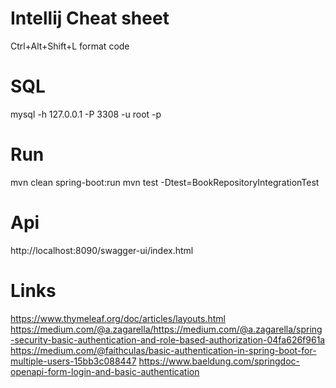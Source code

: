 # Intellij Cheat sheet
Ctrl+Alt+Shift+L format code


# SQL
mysql -h 127.0.0.1 -P 3308 -u root -p

# Run
mvn clean spring-boot:run
mvn test -Dtest=BookRepositoryIntegrationTest

# Api
http://localhost:8090/swagger-ui/index.html


# Links
https://www.thymeleaf.org/doc/articles/layouts.html
https://medium.com/@a.zagarella/https://medium.com/@a.zagarella/spring-security-basic-authentication-and-role-based-authorization-04fa626f961a
https://medium.com/@faithculas/basic-authentication-in-spring-boot-for-multiple-users-15bb3c088447
https://www.baeldung.com/springdoc-openapi-form-login-and-basic-authentication